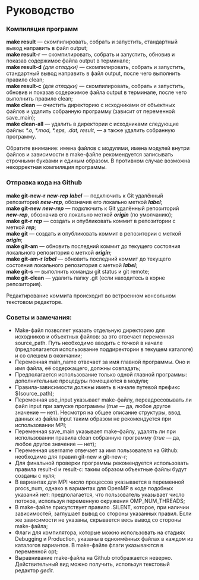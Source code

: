 # Руководство
### Компиляция программ
**make result** — скомпилировать, собрать и запустить, стандартный вывод направить в файл output;<br>
**make result-r** — скомпилировать, собрать и запустить, обновив и показав содержимое файла output в терминале;<br>
**make result-d** _(для отладки)_ — скомпилировать, собрать и запустить, стандартный вывод направить в файл output, после чего выполнить правило clean;<br>
**make result-c** _(для отладки)_ — скомпилировать, собрать и запустить, обновив и показав содержимое файла output в терминале, после чего выполнить правило clean;<br>
**make clean** — очистить директорию с исходниками от объектных файлов и удалить собранную программу (зависит от переменной save_main);<br>
**make clean-all** — удалить в директории с исходниками следующие файлы: _*.o, *.mod, *.eps, *.dat, result*_, — а также удалить собранную программу.<br>

Обратите внимание: имена файлов с модулями, имена модулей внутри файлов и зависимости в make-файле рекомендуется записывать строчными буквами и единым образом. В противном случае возможна некорректная компиляция программы. 
### Отправка кода на Github
**make git-new-r** ___new-rep___ ___label___ — подключить к Git удалённый репозиторий ___new-rep___, обозначив его локально меткой ___label___;<br>
**make git-new** ___new-rep___ — подключить к Git удалённый репозиторий ___new-rep___, обозначив его локально меткой ___origin___ (по умолчанию);<br>
**make git-r** ___rep___ — создать и опубликовать коммит в репозитории с меткой ___rep___;<br>
**make git** — создать и опубликовать коммит в репозитории с меткой ___origin___;<br>
**make git-am** — обновить последний коммит до текущего состояния локального репозитория с меткой ___origin___;<br>
**make git-am-r** ___label___ — обновить последний коммит до текущего состояния локального репозитория с меткой ___label___;<br>
**make git-s** — выполнить команды git status и git remote;<br>
**make git-clean** — удалить папку .git (если находитесь в корне репозитория).<br>

Редактирование коммита происходит во встроенном консольном текстовом редакторе.<br>

### Советы и замечания:

+ Make-файл позволяет указать отдельную директорию для исходников и объектных файлов: за это отвечает переменная source_path. Путь необходимо вводить с точкой в начале (предполагается использование поддиректории в текущем каталоге) и со слешем в окончании;
+ Переменная main_name отвечает за имя главной программы. Оно и имя файла, её содержащего, должны совпадать;
+ Предполагается использование только одной главной программы: дополнительные процедуры помещаются в модули;
+ Правила-зависимости должны иметь в начале путевой префикс $(source_path);
+ Переменная use_input указывает make-файлу, переадресовывать ли файл input при запуске программы (_true_ — да, любое другое значение — нет). Несмотря на общее описание структуры, ввод данных из файла input таким образом не рекомендуется при использовании MPI;
+ Переменная save_main указывает make-файлу, удалять ли при использовании правила clean собранную программу (_true_ — да, любое другое значение — нет);
+ Переменная username отвечает за имя пользователя на Github: необходимо для правил git-new и git-new-r;
+ Для финальной проверки программы рекомендуется использовать правила result-d и result-c: таким образом объектные файлы будут созданы с нуля;
+ В вариантах для MPI число процессов указывается в переменной procs_num, однако в вариантах для OpenMP в коде подобных указаний нет: предполагается, что пользователь указывает число потоков, используя переменную окружения OMP_NUM_THREADS;
+ В make-файле присутствует правило .SILENT, которое, при наличии зависимостей, заглушает вывод со стороны указанных правил. Если же зависимости не указаны, скрывается весь вывод со стороны make-файла;
+ Флаги для компилятора, которые можно использовать на стадиях Debugging и Production, указаны в одноимённых файлах в каждом из каталогов вариантов. В make-файле флаги указываются в переменной opt;
+ Выравнивание make-файла на Github отображается неверно. Действительный вид можно получить, используя текстовый редактор _gedit_.
